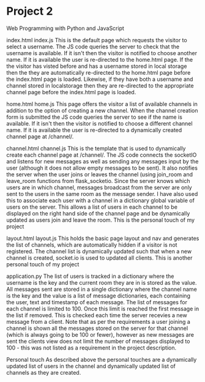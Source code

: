 # Project 2

Web Programming with Python and JavaScript

index.html index.js
This is the default page which requests the visitor to select a username.  The JS code queries the server to check that the username is available.  If it isn't then the visitor is notified to choose another name.  If it is available the user is re-directed to the home.html page.  If the the visitor has visted before and has a username stored in local storage then the they are automatically re-directed to the home.html page before the index.html page is loaded.  Likewise, if they have both a username and channel stored in localstorage then they are re-directed to the appropriate channel page before the index.html page is loaded.

home.html home.js
This page offers the visitor a list of available channels in addition to the option of creating a new channel.  When the channel creation form is submitted the JS code queries the server to see if the name is available.  If it isn't then the visitor is notified to choose a different channel name.  If it is available the user is re-directed to a dynamically created channel page at /channel/<channel name>.

channel.html channel.js
This is the template that is used to dynamically create each channel page at /channel/<channel name>.  The JS code connects the socketIO and listens for new messages as well as sending any messages input by the user (although it does not allow empty messages to be sent).  It also notifies the server when the user joins or leaves the channel (using join_room and leave_room functions from flask_socketio.  Since the server knows which users are in which channel, messages broadcast from the server are only sent to the users in the same room as the message sender.  I have also used this to associate each user with a channel in a dictionary global variable of users on the server.  This allows a list of users in each channel to be displayed on the right hand side of the channel page and be dynamically updated as users join and leave the room.  This is the personal touch of my project

layout.html layout.js
This holds the basic page layout and nav and generates the list of channels, which are automatically hidden if a visitor is not registered.  The channel list is dynamically updated such that when a new channel is created, socket.io is used to updated all clients.  This is another personal touch of my project

application.py
The list of users is tracked in a dictionary where the username is the key and the current room they are in is stored as the value.  All messages sent are stored in a single dictionary where the channel name is the key and the value is a list of message dictionaries, each containing the user, text and timestamp of each message.  The list of messages for each channel is limited to 100.  Once this limit is reached the first message in the list if removed.  This is checked each time the server recevies a new message from a client. Note that as per the requirements a user joining a channel is shown all the messages stored on the server for that channel (which is always going to be 100 or fewer), however as new messages are sent the clients view does not limit the number of messages displayed to 100 - this was not listed as a requirement in the project description. 

Personal touch
As described above the personal touches are a dynamically updated list of users in the channel and dynamically updated list of channels as they are created.
